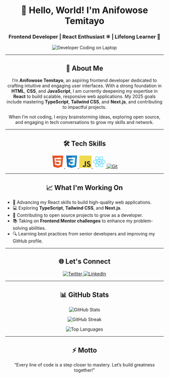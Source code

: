 <h1 align="center">👋 Hello, World! I'm Anifowose Temitayo</h1>  
<h3 align="center">Frontend Developer | React Enthusiast ⚛️ | Lifelong Learner 🚀</h3>  

<p align="center">
  <img src="https://media.giphy.com/media/qgQUggAC3Pfv687qPC/giphy.gif" alt="Developer Coding on Laptop" width="400"/>
</p>

---

<h2 align="center">💼 About Me</h2>
<p align="center">
I’m <strong>Anifowose Temitayo</strong>, an aspiring frontend developer dedicated to crafting intuitive and engaging user interfaces. With a strong foundation in <strong>HTML</strong>, <strong>CSS</strong>, and <strong>JavaScript</strong>, I am currently deepening my expertise in <strong>React</strong> to build scalable, responsive web applications. My 2025 goals include mastering <strong>TypeScript</strong>, <strong>Tailwind CSS</strong>, and <strong>Next.js</strong>, and contributing to impactful projects.
</p>

<p align="center">When I’m not coding, I enjoy brainstorming ideas, exploring open source, and engaging in tech conversations to grow my skills and network.</p>

---

<h2 align="center">🛠️ Tech Skills</h2>
<p align="center">
  <a href="https://developer.mozilla.org/en-US/docs/Web/HTML" target="_blank"> 
    <img src="https://raw.githubusercontent.com/devicons/devicon/master/icons/html5/html5-original.svg" alt="HTML" width="40" height="40"/> 
  </a>  
  <a href="https://developer.mozilla.org/en-US/docs/Web/CSS" target="_blank"> 
    <img src="https://raw.githubusercontent.com/devicons/devicon/master/icons/css3/css3-original.svg" alt="CSS" width="40" height="40"/> 
  </a>  
  <a href="https://developer.mozilla.org/en-US/docs/Web/JavaScript" target="_blank"> 
    <img src="https://raw.githubusercontent.com/devicons/devicon/master/icons/javascript/javascript-original.svg" alt="JavaScript" width="40" height="40"/> 
  </a>  
  <a href="https://reactjs.org/" target="_blank"> 
    <img src="https://raw.githubusercontent.com/devicons/devicon/master/icons/react/react-original.svg" alt="React" width="40" height="40"/> 
  </a>  
  <a href="https://git-scm.com/" target="_blank"> 
    <img src="https://www.vectorlogo.zone/logos/git-scm/git-scm-icon.svg" alt="Git" width="40" height="40"/> 
  </a>
</p>

---

<h2 align="center">📈 What I'm Working On</h2>
<ul>
  <li>🚀 Advancing my React skills to build high-quality web applications.</li>
  <li>💻 Exploring <strong>TypeScript</strong>, <strong>Tailwind CSS</strong>, and <strong>Next.js</strong>.</li>
  <li>🎯 Contributing to open source projects to grow as a developer.</li>
  <li>📚 Taking on <strong>Frontend Mentor challenges</strong> to enhance my problem-solving abilities.</li>
  <li>🔍 Learning best practices from senior developers and improving my GitHub profile.</li>
</ul>

---

<h2 align="center">🌐 Let's Connect</h2>
<p align="center">  
  <a href="https://twitter.com/dev_temitayo" target="_blank"> 
    <img src="https://raw.githubusercontent.com/rahuldkjain/github-profile-readme-generator/master/src/images/icons/Social/twitter.svg" alt="Twitter" height="30" width="40"/> 
  </a>  
  <a href="https://linkedin.com/in/temitayo-anifowose" target="_blank"> 
    <img src="https://raw.githubusercontent.com/rahuldkjain/github-profile-readme-generator/master/src/images/icons/Social/linked-in-alt.svg" alt="LinkedIn" height="30" width="40"/> 
  </a>  
</p>  

---

<h2 align="center">📊 GitHub Stats</h2>
<p align="center">
  <img src="https://github-readme-stats.vercel.app/api?username=theonly1ty&show_icons=true&theme=radical" alt="GitHub Stats" />
</p>
<p align="center">
  <img src="https://github-readme-streak-stats.herokuapp.com/?user=theonly1ty&theme=radical" alt="GitHub Streak" />
</p>
<p align="center">
  <img src="https://github-readme-stats.vercel.app/api/top-langs?username=theonly1ty&show_icons=true&locale=en&layout=compact&theme=radical" alt="Top Languages" />
</p>

---

<h2 align="center">⚡ Motto</h2>
<p align="center">“Every line of code is a step closer to mastery. Let’s build greatness together!”</p>